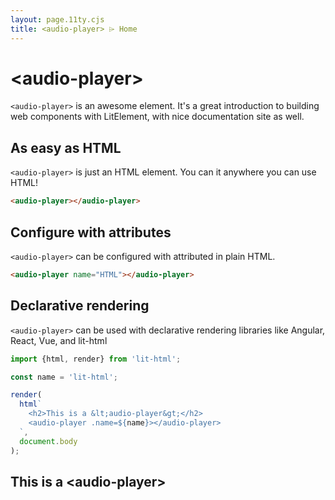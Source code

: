 ```yaml
---
layout: page.11ty.cjs
title: <audio-player> ⌲ Home
---
```


# &lt;audio-player>

`<audio-player>` is an awesome element. It's a great introduction to building web components with LitElement, with nice documentation site as well.

## As easy as HTML

<section class="columns">
  <div>

`<audio-player>` is just an HTML element. You can it anywhere you can use HTML!

```html
<audio-player></audio-player>
```

  </div>
  <div>

<audio-player></audio-player>

  </div>
</section>

## Configure with attributes

<section class="columns">
  <div>

`<audio-player>` can be configured with attributed in plain HTML.

```html
<audio-player name="HTML"></audio-player>
```

  </div>
  <div>

<audio-player name="HTML"></audio-player>

  </div>
</section>

## Declarative rendering

<section class="columns">
  <div>

`<audio-player>` can be used with declarative rendering libraries like Angular, React, Vue, and lit-html

```js
import {html, render} from 'lit-html';

const name = 'lit-html';

render(
  html`
    <h2>This is a &lt;audio-player&gt;</h2>
    <audio-player .name=${name}></audio-player>
  `,
  document.body
);
```

  </div>
  <div>

<h2>This is a &lt;audio-player&gt;</h2>
<audio-player name="lit-html"></audio-player>

  </div>
</section>
